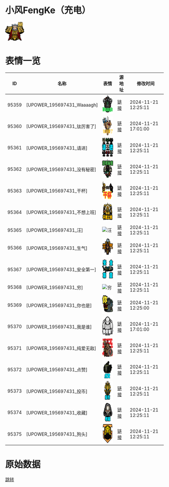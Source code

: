 # 小风FengKe（充电）

<img src="./cover.png" height="60" alt="cover" />

# 表情一览

|ID|名称|表情|源地址|修改时间|
|----|----|----|----|----|
|95359|[UPOWER_195697431_Waaaagh]|<img src="./pic/095359_%5BUPOWER_195697431_Waaaagh%5D.png" height="60" alt="Waaaagh"/>|[链接](https://i0.hdslb.com/bfs/garb/8a4f0a072261d2cf8d166c709a3fb210a4c843a2.png)|2024-11-21 12:25:11|
|95360|[UPOWER_195697431_钛厉害了]|<img src="./pic/095360_%5BUPOWER_195697431_钛厉害了%5D.png" height="60" alt="钛厉害了"/>|[链接](https://i0.hdslb.com/bfs/garb/8af4226a1087a643bf848196bf42da4cb557eab1.png)|2024-11-21 17:01:00|
|95361|[UPOWER_195697431_请进]|<img src="./pic/095361_%5BUPOWER_195697431_请进%5D.png" height="60" alt="请进"/>|[链接](https://i0.hdslb.com/bfs/garb/6c27addff1e29c6b2df437124b2d3f16cb96110f.png)|2024-11-21 12:25:11|
|95362|[UPOWER_195697431_没有秘密]|<img src="./pic/095362_%5BUPOWER_195697431_没有秘密%5D.png" height="60" alt="没有秘密"/>|[链接](https://i0.hdslb.com/bfs/garb/699ba3fafc3141cb6bdc9dd720a452a6b8cb8b6f.png)|2024-11-21 12:25:11|
|95363|[UPOWER_195697431_干杯]|<img src="./pic/095363_%5BUPOWER_195697431_干杯%5D.png" height="60" alt="干杯"/>|[链接](https://i0.hdslb.com/bfs/garb/35fd5e61f277bd0224243136c4e4567c3ec763a9.png)|2024-11-21 12:25:11|
|95364|[UPOWER_195697431_不想上班]|<img src="./pic/095364_%5BUPOWER_195697431_不想上班%5D.png" height="60" alt="不想上班"/>|[链接](https://i0.hdslb.com/bfs/garb/586e282e73989881ed18d75b8f96b47fb80fd607.png)|2024-11-21 12:25:11|
|95365|[UPOWER_195697431_汪]|<img src="./pic/095365_%5BUPOWER_195697431_汪%5D.png" height="60" alt="汪"/>|[链接](https://i0.hdslb.com/bfs/garb/7de53a1c80826455a5d3900be29cc224ec0af46b.png)|2024-11-21 12:25:11|
|95366|[UPOWER_195697431_生气]|<img src="./pic/095366_%5BUPOWER_195697431_生气%5D.png" height="60" alt="生气"/>|[链接](https://i0.hdslb.com/bfs/garb/769f2d91c7efaf98160d16d17d3c570c7202b9ac.png)|2024-11-21 12:25:11|
|95367|[UPOWER_195697431_安全第一]|<img src="./pic/095367_%5BUPOWER_195697431_安全第一%5D.png" height="60" alt="安全第一"/>|[链接](https://i0.hdslb.com/bfs/garb/3b824de6d6ad71c4b66c8c1c8c39034704ce1315.png)|2024-11-21 12:25:11|
|95368|[UPOWER_195697431_穷]|<img src="./pic/095368_%5BUPOWER_195697431_穷%5D.png" height="60" alt="穷"/>|[链接](https://i0.hdslb.com/bfs/garb/b813ff9c26491e2afd6fad1c98debb4d80aee408.png)|2024-11-21 12:25:11|
|95369|[UPOWER_195697431_你也是]|<img src="./pic/095369_%5BUPOWER_195697431_你也是%5D.png" height="60" alt="你也是"/>|[链接](https://i0.hdslb.com/bfs/garb/0e812ba72160192e5f784c074b566fb5031296df.png)|2024-11-21 12:25:00|
|95370|[UPOWER_195697431_我是谁]|<img src="./pic/095370_%5BUPOWER_195697431_我是谁%5D.png" height="60" alt="我是谁"/>|[链接](https://i0.hdslb.com/bfs/garb/38e44d0293138824861eb04fe7b6670c4fc5d6a8.png)|2024-11-21 17:01:00|
|95371|[UPOWER_195697431_纯爱无敌]|<img src="./pic/095371_%5BUPOWER_195697431_纯爱无敌%5D.png" height="60" alt="纯爱无敌"/>|[链接](https://i0.hdslb.com/bfs/garb/6458d85e48ddf04888ac211c3db17105986b38f4.png)|2024-11-21 12:25:11|
|95372|[UPOWER_195697431_点赞]|<img src="./pic/095372_%5BUPOWER_195697431_点赞%5D.png" height="60" alt="点赞"/>|[链接](https://i0.hdslb.com/bfs/garb/2dba17479592bee8b9c38be8e377acbfea9be1a9.png)|2024-11-21 12:25:11|
|95373|[UPOWER_195697431_投币]|<img src="./pic/095373_%5BUPOWER_195697431_投币%5D.png" height="60" alt="投币"/>|[链接](https://i0.hdslb.com/bfs/garb/00f8c84a17e9a2dd048f316230eb86e2ca0cd943.png)|2024-11-21 12:25:11|
|95374|[UPOWER_195697431_收藏]|<img src="./pic/095374_%5BUPOWER_195697431_收藏%5D.png" height="60" alt="收藏"/>|[链接](https://i0.hdslb.com/bfs/garb/847e1d2ce8e44f30fb9d06fbfa11c268f121a62a.png)|2024-11-21 12:25:11|
|95375|[UPOWER_195697431_狗头]|<img src="./pic/095375_%5BUPOWER_195697431_狗头%5D.png" height="60" alt="狗头"/>|[链接](https://i0.hdslb.com/bfs/garb/fc7ad19960b9ab2900ca2f41c25fa8a72e31919f.png)|2024-11-21 12:25:11|

# 原始数据

[跳转](./raw.json)

